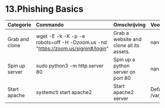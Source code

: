 # 13.Phishing Basics

| Categorie      | Commando                                                                        | Omschrijving                             | Voorbeeld                  |   Opmerkingen |
|:---------------|:--------------------------------------------------------------------------------|:-----------------------------------------|:---------------------------|--------------:|
| Grab and clone | wget -E -k -K -p -e robots=off -H -Dzoom.us -nd "https://zoom.us/signin#/login" | Grab a website and clone all its assets. | nan                        |           nan |
| Spin up server | sudo python3 -m http.server 80                                                  | Spin up a python server on port 80       | nan                        |           nan |
| Start apache   | systemctl start apache2                                                         | Start apache2 server                     | Default page /var/www/html |           nan |
